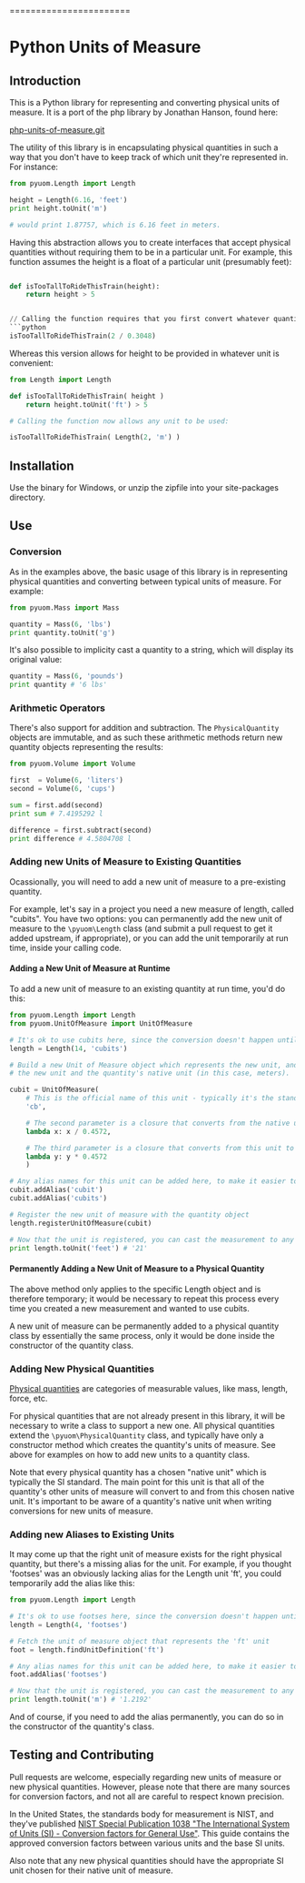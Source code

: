 =======================

# Python Units of Measure

## Introduction
This is a Python library for representing and converting physical units of measure. It is a port of the 
php library by Jonathan Hanson, found here:

[php-units-of-measure.git](https://github.com/triplepoint/php-units-of-measure.git)

The utility of this library is in encapsulating physical quantities in such a way that you don't have to keep track of which
unit they're represented in.  For instance:

```python
from pyuom.Length import Length

height = Length(6.16, 'feet')
print height.toUnit('m')

# would print 1.87757, which is 6.16 feet in meters.

```

Having this abstraction allows you to create interfaces that accept physical quantities
without requiring them to be in a particular unit.  For example, this function assumes the
height is a float of a particular unit (presumably feet):

```python

def isTooTallToRideThisTrain(height):
    return height > 5


// Calling the function requires that you first convert whatever quantity you have into the expected units:
```python
isTooTallToRideThisTrain(2 / 0.3048)
```

Whereas this version allows for height to be provided in whatever unit is convenient:

```python
from Length import Length

def isTooTallToRideThisTrain( height )
    return height.toUnit('ft') > 5

# Calling the function now allows any unit to be used:

isTooTallToRideThisTrain( Length(2, 'm') )

```

## Installation
Use the binary for Windows, or unzip the zipfile into your site-packages directory.

## Use
### Conversion
As in the examples above, the basic usage of this library is in representing physical quantities and converting
between typical units of measure.  For example:
```python
from pyuom.Mass import Mass

quantity = Mass(6, 'lbs')
print quantity.toUnit('g')
```

It's also possible to implicity cast a quantity to a string, which will display its original value:

```python
quantity = Mass(6, 'pounds')
print quantity # '6 lbs'
```

### Arithmetic Operators
There's also support for addition and subtraction.  The `PhysicalQuantity` objects are immutable, and as such
these arithmetic methods return new quantity objects representing the results:

```python
from pyuom.Volume import Volume

first  = Volume(6, 'liters')
second = Volume(6, 'cups')

sum = first.add(second)
print sum # 7.4195292 l

difference = first.subtract(second)
print difference # 4.5804708 l
```

### Adding new Units of Measure to Existing Quantities
Ocassionally, you will need to add a new unit of measure to a pre-existing quantity.

For example, let's say in a project you need a new measure of length, called "cubits".  You have two
options: you can permanently add the new unit of measure to the `\pyuom\Length`
class (and submit a pull request to get it added upstream, if appropriate), or you can add the
unit temporarily at run time, inside your calling code.

#### Adding a New Unit of Measure at Runtime
To add a new unit of measure to an existing quantity at run time, you'd do this:

``` python
from pyuom.Length import Length
from pyuom.UnitOfMeasure import UnitOfMeasure

# It's ok to use cubits here, since the conversion doesn't happen until later
length = Length(14, 'cubits')

# Build a new Unit of Measure object which represents the new unit, and which knows how to convert between
# the new unit and the quantity's native unit (in this case, meters).

cubit = UnitOfMeasure(
    # This is the official name of this unit - typically it's the standard abbreviation
    'cb',

    # The second parameter is a closure that converts from the native unit to this unit
    lambda x: x / 0.4572,

    # The third parameter is a closure that converts from this unit to the native unit
    lambda y: y * 0.4572
    )

# Any alias names for this unit can be added here, to make it easier to use variations
cubit.addAlias('cubit')
cubit.addAlias('cubits')

# Register the new unit of measure with the quantity object
length.registerUnitOfMeasure(cubit)

# Now that the unit is registered, you can cast the measurement to any other measure of length
print length.toUnit('feet') # '21'
```

#### Permanently Adding a New Unit of Measure to a Physical Quantity
The above method only applies to the specific Length object and is therefore temporary; it would
be necessary to repeat this process every time you created a new measurement and wanted to use cubits.

A new unit of measure can be permanently added to a physical quantity class by essentially the same process,
only it would be done inside the constructor of the quantity class.  

### Adding New Physical Quantities
[Physical quantities](http://en.wikipedia.org/wiki/Physical_quantity) are categories of measurable values, like mass, length, force, etc.

For physical quantities that are not already present in this library, it will be necessary to write a class
to support a new one.  All physical quantities extend the `\pyuom\PhysicalQuantity` class, and typically
have only a constructor method which creates the quantity's units of measure.  See above for examples on how to add
new units to a quantity class.

Note that every physical quantity has a chosen "native unit" which is typically the SI standard.  The main point for this
unit is that all of the quantity's other units of measure will convert to and from this chosen native unit.  It's
important to be aware of a quantity's native unit when writing conversions for new units of measure.

### Adding new Aliases to Existing Units
It may come up that the right unit of measure exists for the right physical quantity, but there's a missing
alias for the unit.  For example, if you thought 'footses' was an obviously lacking alias for the Length unit 'ft', you could
temporarily add the alias like this:

``` python
from pyuom.Length import Length

# It's ok to use footses here, since the conversion doesn't happen until later
length = Length(4, 'footses')

# Fetch the unit of measure object that represents the 'ft' unit
foot = length.findUnitDefinition('ft')

# Any alias names for this unit can be added here, to make it easier to use variations
foot.addAlias('footses')

# Now that the unit is registered, you can cast the measurement to any other measure of length
print length.toUnit('m') # '1.2192'
```

And of course, if you need to add the alias permanently, you can do so in the constructor of the quantity's class.

## Testing and Contributing
Pull requests are welcome, especially regarding new units of measure or new physical quantities.  However, please note that there
are many sources for conversion factors, and not all are careful to respect known precision.

In the United States, the standards body for measurement is NIST, and they've published [NIST Special Publication 1038 "The International
System of Units (SI) - Conversion factors for General Use"](http://www.nist.gov/pml/wmd/metric/upload/SP1038.pdf).  This guide
contains the approved conversion factors between various units and the base SI units.

Also note that any new physical quantities should have the appropriate SI unit chosen for their native unit of measure.
